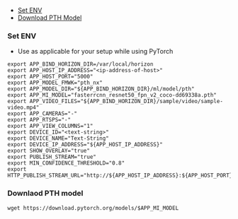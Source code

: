- [Set ENV](#set-env)
- [Download PTH Model](#downlaod-pth-model)

### Set ENV
- Use as applicable for your setup while using PyTorch
```
export APP_BIND_HORIZON_DIR=/var/local/horizon
export APP_HOST_IP_ADDRESS="<ip-address-of-host>"
export APP_HOST_PORT="5000"
export APP_MODEL_FMWK="pth_nx"
export APP_MODEL_DIR="${APP_BIND_HORIZON_DIR}/ml/model/pth"
export APP_MI_MODEL="fasterrcnn_resnet50_fpn_v2_coco-dd69338a.pth"
export APP_VIDEO_FILES="${APP_BIND_HORIZON_DIR}/sample/video/sample-video.mp4"
export APP_CAMERAS="-"
export APP_RTSPS="-"
export APP_VIEW_COLUMNS="1"
export DEVICE_ID="<text-string>"
export DEVICE_NAME="Text-String"
export DEVICE_IP_ADDRESS="${APP_HOST_IP_ADDRESS}"
export SHOW_OVERLAY="true"
export PUBLISH_STREAM="true"
export MIN_CONFIDENCE_THRESHOLD="0.8"
export HTTP_PUBLISH_STREAM_URL="http://${APP_HOST_IP_ADDRESS}:${APP_HOST_PORT}/publish/stream"
```

### Downlaod PTH model 
```
wget https://download.pytorch.org/models/$APP_MI_MODEL
```

